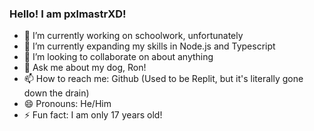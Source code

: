 ### Hello! I am pxlmastrXD!

- 🔭 I’m currently working on schoolwork, unfortunately
- 🌱 I’m currently expanding my skills in Node.js and Typescript
- 👯 I’m looking to collaborate on about anything
- 💬 Ask me about my dog, Ron!
- 📫 How to reach me: Github (Used to be Replit, but it's literally gone down the drain)
- 😄 Pronouns: He/Him
- ⚡ Fun fact: I am only 17 years old!

  
